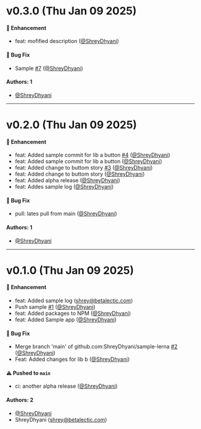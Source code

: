 # v0.3.0 (Thu Jan 09 2025)

#### 🚀 Enhancement

- feat: mofified description ([@ShreyDhyani](https://github.com/ShreyDhyani))

#### 🐛 Bug Fix

- Sample [#7](https://github.com/ShreyDhyani/sample-lerna/pull/7) ([@ShreyDhyani](https://github.com/ShreyDhyani))

#### Authors: 1

- [@ShreyDhyani](https://github.com/ShreyDhyani)

---

# v0.2.0 (Thu Jan 09 2025)

#### 🚀 Enhancement

- feat: Added sample commit for lib a button [#4](https://github.com/ShreyDhyani/sample-lerna/pull/4) ([@ShreyDhyani](https://github.com/ShreyDhyani))
- feat: Added sample commit for lib a button ([@ShreyDhyani](https://github.com/ShreyDhyani))
- feat: Added change to buttom story [#3](https://github.com/ShreyDhyani/sample-lerna/pull/3) ([@ShreyDhyani](https://github.com/ShreyDhyani))
- feat: Added change to buttom story ([@ShreyDhyani](https://github.com/ShreyDhyani))
- feat: Added alpha release ([@ShreyDhyani](https://github.com/ShreyDhyani))
- feat: Addes sample log ([@ShreyDhyani](https://github.com/ShreyDhyani))

#### 🐛 Bug Fix

- pull: lates pull from main ([@ShreyDhyani](https://github.com/ShreyDhyani))

#### Authors: 1

- [@ShreyDhyani](https://github.com/ShreyDhyani)

---

# v0.1.0 (Thu Jan 09 2025)

#### 🚀 Enhancement

- feat: Added sample log (shrey@betalectic.com)
- Push sample [#1](https://github.com/ShreyDhyani/sample-lerna/pull/1) ([@ShreyDhyani](https://github.com/ShreyDhyani))
- feat: Added packages to NPM ([@ShreyDhyani](https://github.com/ShreyDhyani))
- feat: Added Sample app ([@ShreyDhyani](https://github.com/ShreyDhyani))

#### 🐛 Bug Fix

- Merge branch 'main' of github.com:ShreyDhyani/sample-lerna [#2](https://github.com/ShreyDhyani/sample-lerna/pull/2) ([@ShreyDhyani](https://github.com/ShreyDhyani))
- Feat: Added changes for lib b ([@ShreyDhyani](https://github.com/ShreyDhyani))

#### ⚠️ Pushed to `main`

- ci: another alpha release ([@ShreyDhyani](https://github.com/ShreyDhyani))

#### Authors: 2

- [@ShreyDhyani](https://github.com/ShreyDhyani)
- ShreyDhyani (shrey@betalectic.com)

